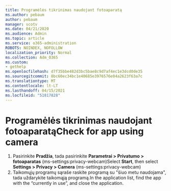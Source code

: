 ```yaml
---
title: Programėlės tikrinimas naudojant fotoaparatą
ms.author: pebaum
author: pebaum
manager: scotv
ms.date: 04/21/2020
ms.audience: Admin
ms.topic: article
ms.service: o365-administration
ROBOTS: NOINDEX, NOFOLLOW
localization_priority: Normal
ms.collection: Adm_O365
ms.custom:
- gethelp
ms.openlocfilehash: d7f35bbe482d3bc5bae8c9d7af4ec1e3dcd0de35
ms.sourcegitcommit: 8bc60ec34bc1e40685e3976576e04a2623f63a7c
ms.translationtype: MT
ms.contentlocale: lt-LT
ms.lasthandoff: 04/15/2021
ms.locfileid: "51817828"
---
```

# <a name="check-for-app-using-camera"></a><span data-ttu-id="632f3-102">Programėlės tikrinimas naudojant fotoaparatą</span><span class="sxs-lookup"><span data-stu-id="632f3-102">Check for app using camera</span></span>

1. <span data-ttu-id="632f3-103">Pasirinkite **Pradžia**, tada pasirinkite **Parametrai > Privatumo > fotoaparatas** (ms-settings:privacy-webcam)</span><span class="sxs-lookup"><span data-stu-id="632f3-103">Select **Start**, then select **Settings > Privacy > Camera** (ms-settings:privacy-webcam)</span></span>
2. <span data-ttu-id="632f3-104">Taikomųjų programų sąraše raskite programą su "šiuo metu naudojama", tada uždarykite taikomąją programą.</span><span class="sxs-lookup"><span data-stu-id="632f3-104">In the application list, find the app with the “currently in use”, and close the application.</span></span>
